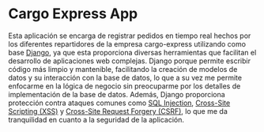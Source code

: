 # Cargo Express App

Esta aplicación se encarga de registrar pedidos en tiempo real hechos por los diferentes repartidores de la empresa cargo-express utilizando como base [Django](https://www.djangoproject.com/), ya que esta proporciona diversas herramientas que facilitan el desarrollo de aplicaciones web complejas. Django porque permite escribir código más limpio y mantenible, facilitando la creación de modelos de datos y su interacción con la base de datos, lo que a su vez me permite enfocarme en la lógica de negocio sin preocuparme por los detalles de implementación de la base de datos. Además, Django proporciona protección contra ataques comunes como [SQL Injection](https://developer.mozilla.org/en-US/docs/Glossary/SQL_Injection), [Cross-Site Scripting (XSS)](https://developer.mozilla.org/en-US/docs/Glossary/Cross-site_scripting) y [Cross-Site Request Forgery (CSRF)](https://developer.mozilla.org/en-US/docs/Glossary/CSRF), lo que me da tranquilidad en cuanto a la seguridad de la aplicación.

